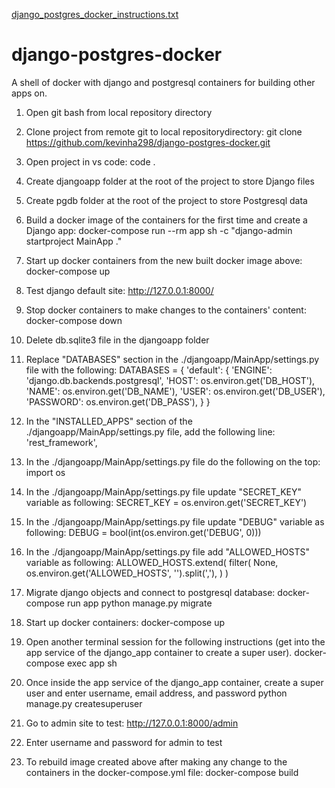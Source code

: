 [django_postgres_docker_instructions.txt](https://github.com/kevinha298/django-postgres-docker/files/7073074/django_postgres_docker_instructions.txt)
# django-postgres-docker
A shell of docker with django and postgresql containers for building other apps on.


1) Open git bash from local repository directory

2) Clone project from remote git to local repositorydirectory:
git clone https://github.com/kevinha298/django-postgres-docker.git

3) Open project in vs code:
code .

4) Create djangoapp folder at the root of the project to store Django files

5) Create pgdb folder at the root of the project to store Postgresql data

6) Build a docker image of the containers for the first time and create a Django app:
docker-compose run --rm app sh -c "django-admin startproject MainApp ."

7) Start up docker containers from the new built docker image above:
docker-compose up

8) Test django default site:
http://127.0.0.1:8000/

9) Stop docker containers to make changes to the containers' content:
docker-compose down

10) Delete db.sqlite3 file in the djangoapp folder

11) Replace "DATABASES" section in the ./djangoapp/MainApp/settings.py file with the following:
DATABASES = {
    'default': {
        'ENGINE': 'django.db.backends.postgresql',
        'HOST': os.environ.get('DB_HOST'),
        'NAME': os.environ.get('DB_NAME'),
        'USER': os.environ.get('DB_USER'),
        'PASSWORD': os.environ.get('DB_PASS'),
    }
}

12) In the "INSTALLED_APPS" section of the ./djangoapp/MainApp/settings.py file, add the following line:
'rest_framework',

13) In the ./djangoapp/MainApp/settings.py file do the following on the top:
import os

14) In the ./djangoapp/MainApp/settings.py file update "SECRET_KEY" variable as following:
SECRET_KEY = os.environ.get('SECRET_KEY')

15) In the ./djangoapp/MainApp/settings.py file update "DEBUG" variable as following:
DEBUG = bool(int(os.environ.get('DEBUG', 0)))

16) In the ./djangoapp/MainApp/settings.py file add "ALLOWED_HOSTS" variable as following:
ALLOWED_HOSTS.extend(
    filter(
        None,
        os.environ.get('ALLOWED_HOSTS', '').split(','),
    )
)

17) Migrate django objects and connect to postgresql database: 
docker-compose run app python manage.py migrate

18) Start up docker containers:
docker-compose up

19) Open another terminal session for the following instructions (get into the app service of the django_app container to create a super user).
docker-compose exec app sh

20) Once inside the app service of the django_app container, create a super user and enter username, email address, and password
python manage.py createsuperuser


21) Go to admin site to test:
http://127.0.0.1:8000/admin

22) Enter username and password for admin to test

23) To rebuild image created above after making any change to the containers in the docker-compose.yml file:
docker-compose build


